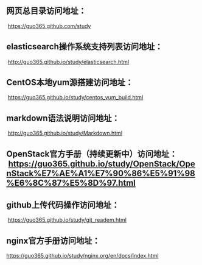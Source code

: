 ## 网页总目录访问地址：
  https://guo365.github.com/study
## elasticsearch操作系统支持列表访问地址：
  http://guo365.github.io/study/elasticsearch.html
## CentOS本地yum源搭建访问地址：
  https://guo365.github.io/study/centos_yum_build.html
## markdown语法说明访问地址：
  http://guo365.github.io/study/Markdown.html
## OpenStack官方手册（持续更新中）访问地址：  https://guo365.github.io/study/OpenStack/OpenStack%E7%AE%A1%E7%90%86%E5%91%98%E6%8C%87%E5%8D%97.html
## github上传代码操作访问地址：
  https://guo365.github.io/study/git_readem.html
## nginx官方手册访问地址：
  https://guo365.github.io/study/nginx.org/en/docs/index.html

